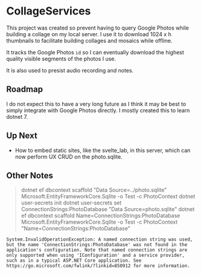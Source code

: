 # CollageServices

This project was created so prevent having to query Google Photos while building a collage on my local server.  I use it to download 1024 x h thumbnails to facilitate building collages and mosaics while offline.

It tracks the Google Photos `id` so I can eventually download the highest quality visible segments of the photos I use.

It is also used to presist audio recording and notes.

## Roadmap

I do not expect this to have a very long future as I think it may be best to simply integrate with Google Photos directly.  I mostly created this to learn dotnet 7.

## Up Next

* How to embed static sites, like the svelte_lab, in this server, which can now perform UX CRUD on the photo.sqlite.

## Other Notes

>dotnet ef dbcontext scaffold "Data Source=../photo.sqlite" Microsoft.EntityFrameworkCore.Sqlite -o Test -c PhotoContext
>dotnet user-secrets init
>dotnet user-secrets set ConnectionStrings:PhotoDatabase "Data Source=photo.sqlite"
>dotnet ef dbcontext scaffold Name=ConnectionStrings:PhotoDatabase Microsoft.EntityFrameworkCore.Sqlite -o Test -c PhotoContext
>"Name=ConnectionStrings:PhotoDatabase"

    System.InvalidOperationException: A named connection string was used, but the name 'ConnectionStrings:PhotoDatabase' was not found in the application's configuration. Note that named connection strings are only supported when using 'IConfiguration' and a service provider, such as in a typical ASP.NET Core application. See https://go.microsoft.com/fwlink/?linkid=850912 for more information.
